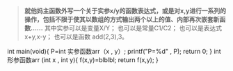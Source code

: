 
>**就他妈主函数外写一个关于实参x/y的函数表达式，或是对x,y进行一系列的操作，包括不限于使其以数组的方式输出两个以上的值、内部再次嵌套新函数......**
>其中实参可以是变量X/Y；
>也可以是常量C1/C2；
>也可以是表达式x+y,x-y；
>也可以是函数 add(2,3),3。

int main(void){
P=int 实参函数arr（x , y）;
printf("P=%d" , P);
return 0;
}
int 形参函数arr (int x , int y){
f(x,y)=blblbl;
return f(x,y);
}
<!--stackedit_data:
eyJoaXN0b3J5IjpbLTE3NjI2NTMxMzVdfQ==
-->